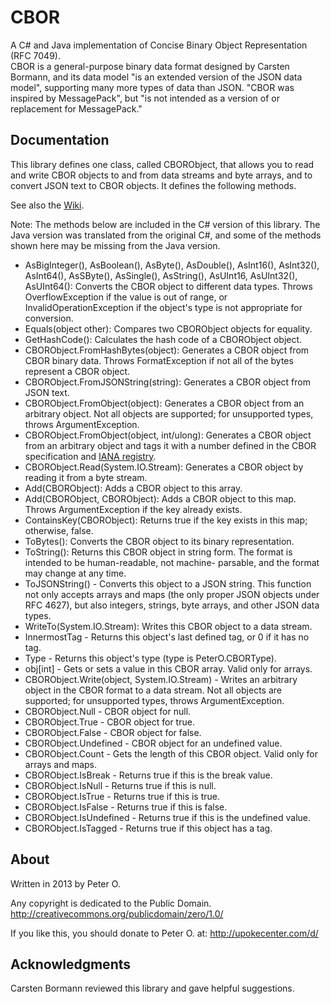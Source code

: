 CBOR
====

A C# and Java implementation of Concise Binary Object Representation (RFC 7049).  
CBOR is a general-purpose binary data format designed by Carsten 
Bormann, and its data model "is an extended version of the JSON data model",
supporting many more types of data than JSON. "CBOR was inspired by 
MessagePack", but "is not intended as a version of or replacement for 
MessagePack."

Documentation
------------

This library defines one class, called CBORObject, that allows you to read and
write CBOR objects to and from data streams and byte arrays, and to convert JSON
text to CBOR objects.  It defines the following methods.

See also the [Wiki](https://github.com/peteroupc/CBOR/wiki).

Note:  The methods below are included in the C# version of this library.  The Java
version was translated from the original C#, and some of the methods shown here
may be missing from the Java version.

- AsBigInteger(), AsBoolean(), AsByte(), AsDouble(), AsInt16(), AsInt32(),
  AsInt64(), AsSByte(), AsSingle(), AsString(), AsUInt16, AsUInt32(), AsUInt64():
  Converts the CBOR object to different data types.  Throws OverflowException if
  the value is out of range, or InvalidOperationException if the object's type is not
  appropriate for conversion.
- Equals(object other): Compares two CBORObject objects for equality.
- GetHashCode(): Calculates the hash code of a CBORObject object.
- CBORObject.FromHashBytes(object): Generates a CBOR object from CBOR binary
   data.  Throws FormatException if not all of the bytes represent a CBOR object.
- CBORObject.FromJSONString(string): Generates a CBOR object from JSON text.
- CBORObject.FromObject(object): Generates a CBOR object from an arbitrary
  object.  Not all objects are supported; for unsupported types, throws
  ArgumentException.
- CBORObject.FromObject(object, int/ulong): Generates a CBOR object from an arbitrary
  object and tags it with a number defined in the CBOR specification and [IANA
  registry](http://www.iana.org/assignments/cbor-tags/cbor-tags.xhtml).
- CBORObject.Read(System.IO.Stream): Generates a CBOR object by reading it
  from a byte stream.
- Add(CBORObject):  Adds a CBOR object to this array.
- Add(CBORObject, CBORObject):  Adds a CBOR object to this map. 
  Throws ArgumentException if the key already exists.
- ContainsKey(CBORObject): Returns true if the key exists in this map; otherwise, false.
- ToBytes(): Converts the CBOR object to its binary representation.
- ToString(): Returns this CBOR object in string form.
   The format is intended to be human-readable, not machine-
   parsable, and the format may change at any time.
- ToJSONString() - Converts this object to a JSON string.  This function
    not only accepts arrays and maps (the only proper
		JSON objects under RFC 4627), but also integers,
		strings, byte arrays, and other JSON data types.
- WriteTo(System.IO.Stream): Writes this CBOR object to a data stream.
- InnermostTag - Returns this object's last defined tag, or 0 if it has no tag.
- Type - Returns this object's type (type is PeterO.CBORType).
- obj[int] - Gets or sets a value in this CBOR array. Valid only for arrays.
- CBORObject.Write(object, System.IO.Stream) - Writes an arbitrary object in
  the CBOR format to a data stream.  Not all objects are supported; for 
  unsupported types, throws ArgumentException.
- CBORObject.Null - CBOR object for null.
- CBORObject.True - CBOR object for true.
- CBORObject.False - CBOR object for false.
- CBORObject.Undefined - CBOR object for an undefined value.
- CBORObject.Count - Gets the length of this CBOR object. Valid only for arrays
  and maps.
- CBORObject.IsBreak - Returns true if this is the break value.
- CBORObject.IsNull - Returns true if this is null.
- CBORObject.IsTrue - Returns true if this is true.
- CBORObject.IsFalse - Returns true if this is false.
- CBORObject.IsUndefined - Returns true if this is the undefined value.
- CBORObject.IsTagged - Returns true if this object has a tag.

About
-----------

Written in 2013 by Peter O.

Any copyright is dedicated to the Public Domain.
http://creativecommons.org/publicdomain/zero/1.0/

If you like this, you should donate to Peter O.
at: http://upokecenter.com/d/

Acknowledgments
-----------

Carsten Bormann reviewed this library and gave helpful suggestions.
